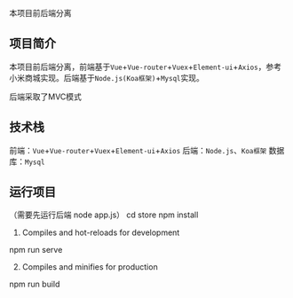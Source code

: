 本项目前后端分离

## 项目简介

本项目前后端分离，前端基于`Vue`+`Vue-router`+`Vuex`+`Element-ui`+`Axios`，参考小米商城实现。后端基于`Node.js(Koa框架)`+`Mysql`实现。

后端采取了MVC模式
## 技术栈

前端：`Vue`+`Vue-router`+`Vuex`+`Element-ui`+`Axios`
后端：`Node.js`、`Koa框架`
数据库：`Mysql`

## 运行项目
（需要先运行后端 node app.js）
cd store
npm install

 1. Compiles and hot-reloads for development

npm run serve

 2. Compiles and minifies for production

npm run build





